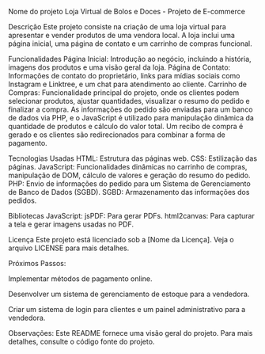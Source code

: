 Nome do projeto
Loja Virtual de Bolos e Doces - Projeto de E-commerce

Descrição
Este projeto consiste na criação de uma loja virtual para apresentar e vender produtos de uma vendora local. A loja inclui uma página inicial, uma página de contato e um carrinho de compras funcional.

Funcionalidades
Página Inicial: Introdução ao negócio, incluindo a história, imagens dos produtos e uma visão geral da loja.
Página de Contato: Informações de contato do proprietário, links para mídias sociais como Instagram e Linktree, e um chat para atendimento ao cliente.
Carrinho de Compras: Funcionalidade principal do projeto, onde os clientes podem selecionar produtos, ajustar quantidades, visualizar o resumo do pedido e finalizar a compra. As informações do pedido são enviadas para um banco de dados via PHP, e o JavaScript é utilizado para manipulação dinâmica da quantidade de produtos e cálculo do valor total. Um recibo de compra é gerado e os clientes são redirecionados para combinar a forma de pagamento.

Tecnologias Usadas
HTML: Estrutura das páginas web.
CSS: Estilização das páginas.
JavaScript: Funcionalidades dinâmicas no carrinho de compras, manipulação de DOM, cálculo de valores e geração do resumo do pedido.
PHP: Envio de informações do pedido para um Sistema de Gerenciamento de Banco de Dados (SGBD).
SGBD: Armazenamento das informações dos pedidos.

Bibliotecas JavaScript:
jsPDF: Para gerar PDFs.
html2canvas: Para capturar a tela e gerar imagens usadas no PDF.

Licença
Este projeto está licenciado sob a [Nome da Licença]. Veja o arquivo LICENSE para mais detalhes.

Próximos Passos:

Implementar métodos de pagamento online.

Desenvolver um sistema de gerenciamento de estoque para a vendedora.

Criar um sistema de login para clientes e um painel administrativo para a vendedora.

Observações:
Este README fornece uma visão geral do projeto. Para mais detalhes, consulte o código fonte do projeto.
